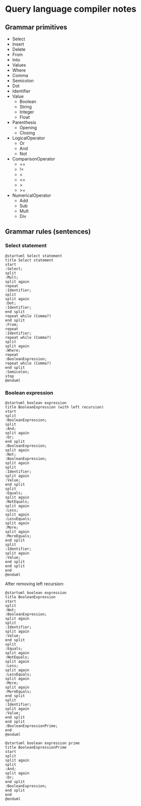 # Query language compiler notes

## Grammar primitives

- Select
- Insert
- Delete
- From
- Into
- Values
- Where
- Comma
- Semicolon
- Dot
- Identifier
- Value
  - Boolean
  - String
  - Integer
  - Float
- Parenthesis
  - Opening
  - Closing
- LogicalOperator
  - Or
  - And
  - Not
- ComparisonOperator
  - ==
  - !=
  - <
  - <=
  - \>
  - \>=
- NumericalOperator
  - Add
  - Sub
  - Mult
  - Div

## Grammar rules (sentences)

### Select statement

```puml
@startuml Select statement
title Select statement
start
:Select;
split
:Mult;
split again
repeat
:Identifier;
split
split again
:Dot;
:Identifier;
end split
repeat while (Comma?)
end split
:From;
repeat
:Identifier;
repeat while (Comma?)
split
split again
:Where;
repeat
:BooleanExpression;
repeat while (Comma?)
end split
:Semicolon;
stop
@enduml
```

### Boolean expression

```puml
@startuml boolean expression
title BooleanExpression (with left recursion)
start
split
:BooleanExpression;
split
:And;
split again
:Or;
end split
:BooleanExpression;
split again
:Not;
:BooleanExpression;
split again
split
:Identifier;
split again 
:Value;
end split
split
:Equals;
split again
:NotEquals;
split again
:Less;
split again
:LessEquals;
split again
:More;
split again
:MoreEquals;
end split
split
:Identifier;
split again 
:Value;
end split
end split
end
@enduml
```

After removing left recursion:

```puml
@startuml boolean expression
title BooleanExpression
start 
split
:Not;
:BooleanExpression;
split again
split
:Identifier;
split again 
:Value;
end split
split
:Equals;
split again
:NotEquals;
split again
:Less;
split again
:LessEquals;
split again
:More;
split again
:MoreEquals;
end split
split
:Identifier;
split again 
:Value;
end split
end split
:BooleanExpressionPrime;
end
@enduml
```

```puml
@startuml boolean expression prime
title BooleanExpressionPrime
start
split
split again
split
:And;
split again
:Or;
end split
:BooleanExpression;
end split
end
@enduml
```

